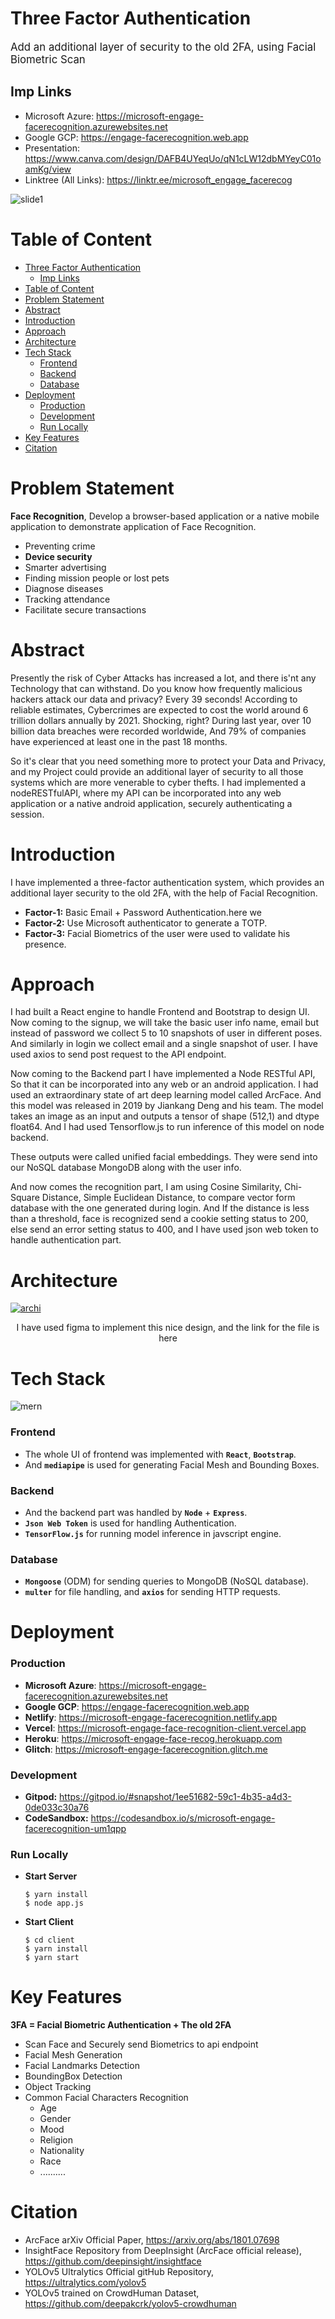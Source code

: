 # Three Factor Authentication
<span style="font-size:1.2em;">Add an additional layer of security to the old 2FA, using Facial Biometric Scan</span>
## Imp Links
- Microsoft Azure: https://microsoft-engage-facerecognition.azurewebsites.net
- Google GCP: https://engage-facerecognition.web.app
- Presentation: https://www.canva.com/design/DAFB4UYeqUo/qN1cLW12dbMYeyC01oamKg/view
- Linktree (All Links): https://linktr.ee/microsoft_engage_facerecog

![slide1](docs/presentation/Slide1.png)
# Table of Content
- [Three Factor Authentication](#three-factor-authentication)
  - [Imp Links](#imp-links)
- [Table of Content](#table-of-content)
- [Problem Statement](#problem-statement)
- [Abstract](#abstract)
- [Introduction](#introduction)
- [Approach](#approach)
- [Architecture](#architecture)
- [Tech Stack](#tech-stack)
    - [Frontend](#frontend)
    - [Backend](#backend)
    - [Database](#database)
- [Deployment](#deployment)
    - [Production](#production)
    - [Development](#development)
    - [Run Locally](#run-locally)
- [Key Features](#key-features)
- [Citation](#citation)

# Problem Statement 
**Face Recognition**, Develop a browser-based application or a native mobile application to demonstrate application of Face Recognition.
- Preventing crime
- **Device security**
- Smarter advertising
- Finding mission people or lost pets
- Diagnose diseases
- Tracking attendance
- Facilitate secure transactions

# Abstract
Presently the risk of Cyber Attacks has increased a lot, and there is'nt any Technology that can withstand. Do you know how frequently malicious hackers attack our data and privacy? Every 39 seconds! According to reliable estimates, Cybercrimes are expected to cost the world around 6 trillion dollars annually by 2021.  Shocking, right? During last year, over 10 billion data breaches were recorded worldwide, And 79% of companies have experienced at least one in the past 18 months.

So it's clear that you need something more to protect your Data and Privacy, and my Project could provide an additional layer of security to all those systems which are more venerable to cyber thefts. I had implemented a nodeRESTfulAPI, where my API can be incorporated into any web application or a native android application, securely authenticating a session.

# Introduction
 I have implemented a three-factor authentication system, which provides an additional layer security to the old 2FA, with the help of Facial Recognition.

- **Factor-1:** Basic Email + Password Authentication.here we
- **Factor-2:** Use Microsoft authenticator to generate a TOTP.
- **Factor-3:**  Facial Biometrics of the user were used to validate his presence.
<!-- In the first step basic user info were taken along with password, In the second step first user has to scan the qr code using any authenticator app to register himself and then has to input correct totp in time generated by this authenticator, In the third step  -->
# Approach
I had built a React engine to handle Frontend and Bootstrap to design UI. Now coming to the signup, we will take the basic user info name, email but instead of password we collect 5 to 10 snapshots of user in different poses. And similarly in login we collect email and a single snapshot of user. I have used axios to send post request to the API endpoint.

Now coming to the Backend part I have implemented a Node RESTful API, So that it can be incorporated into any web or an android application. I had used an extraordinary state of art deep learning model called ArcFace. And this model was released in 2019 by Jiankang Deng and his team. The model takes an image as an input and outputs a tensor of shape (512,1) and dtype float64. And I had used Tensorflow.js to run inference of this model on node backend. 

These outputs were called unified facial embeddings. They were send into our NoSQL database MongoDB along with the user info.

And now comes the recognition part, I am using Cosine Similarity, Chi-Square Distance, Simple Euclidean Distance, to compare vector form database with the one generated during login. And If the distance is less than a threshold, face is recognized send a cookie setting status to 200, else send an error setting status to 400, and I have used json web token to handle authentication part.
# Architecture
[![archi](docs/asserts/Architecture.png)](https://www.figma.com/file/7zmI0oLfl8JrWI6OjIU0mm/Microsoft-Engage-FaceRecognition)
<div align="center">I have used figma to implement this nice design, and the link for the file is <a src="https://www.figma.com/file/7zmI0oLfl8JrWI6OjIU0mm/">here</a></div>

# Tech Stack
![mern](docs/asserts/mern.png)
### Frontend
- The whole UI of frontend was implemented with **`React`**, **`Bootstrap`**.
- And **`mediapipe`** is used for generating Facial Mesh and Bounding Boxes.
### Backend
- And the backend part was handled by **`Node`** + **`Express`**.
-  **`Json Web Token`** is used for handling Authentication.
-  **`TensorFlow.js`** for running model inference in javscript engine.
### Database
-  **`Mongoose`** (ODM) for sending queries to MongoDB (NoSQL database).
-  **`multer`** for file handling, and **`axios`** for sending HTTP requests.

# Deployment
### Production
- **Microsoft Azure**: https://microsoft-engage-facerecognition.azurewebsites.net
- **Google GCP**: https://engage-facerecognition.web.app
- **Netlify**: https://microsoft-engage-facerecognition.netlify.app
- **Vercel**: https://microsoft-engage-face-recognition-client.vercel.app
- **Heroku**: https://microsoft-engage-face-recog.herokuapp.com
- **Glitch**: https://microsoft-engage-facerecognition.glitch.me
### Development
- **Gitpod:** https://gitpod.io/#snapshot/1ee51682-59c1-4b35-a4d3-0de033c30a76
- **CodeSandbox:** https://codesandbox.io/s/microsoft-engage-facerecognition-um1qpp
### Run Locally
- <b>Start Server</b>

  ```
  $ yarn install
  $ node app.js
  ```
- <b>Start Client</b>

  ```
  $ cd client
  $ yarn install
  $ yarn start
  ```
# Key Features
**3FA = Facial Biometric Authentication + The old 2FA**
- Scan Face and Securely send Biometrics to api endpoint
- Facial Mesh Generation
- Facial Landmarks Detection
- BoundingBox Detection
- Object Tracking
- Common Facial Characters Recognition
    - Age
    - Gender
    - Mood
    - Religion
    - Nationality
    - Race 
    - ..........
# Citation
- ArcFace arXiv Official Paper, https://arxiv.org/abs/1801.07698
- InsightFace Repository from DeepInsight (ArcFace official release), https://github.com/deepinsight/insightface
- YOLOv5 Ultralytics Official gitHub Repository, https://ultralytics.com/yolov5
- YOLOv5 trained on CrowdHuman Dataset, https://github.com/deepakcrk/yolov5-crowdhuman